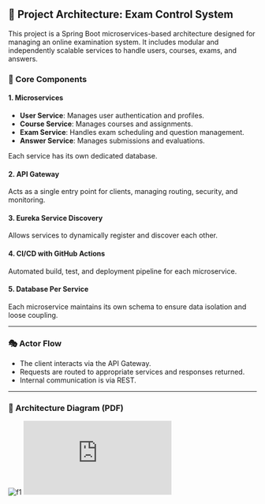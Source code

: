 ## 📘 Project Architecture: Exam Control System

This project is a Spring Boot microservices-based architecture designed for managing an online examination system. It includes modular and independently scalable services to handle users, courses, exams, and answers.

### 🧩 Core Components

#### 1. Microservices
- **User Service**: Manages user authentication and profiles.
- **Course Service**: Manages courses and assignments.
- **Exam Service**: Handles exam scheduling and question management.
- **Answer Service**: Manages submissions and evaluations.

Each service has its own dedicated database.

#### 2. API Gateway
Acts as a single entry point for clients, managing routing, security, and monitoring.

#### 3. Eureka Service Discovery
Allows services to dynamically register and discover each other.

#### 4. CI/CD with GitHub Actions
Automated build, test, and deployment pipeline for each microservice.

#### 5. Database Per Service
Each microservice maintains its own schema to ensure data isolation and loose coupling.

---

### 🎭 Actor Flow
- The client interacts via the API Gateway.
- Requests are routed to appropriate services and responses returned.
- Internal communication is via REST.

---

### 📄 Architecture Diagram (PDF)
![f1](https://github.com/Swapnilpatel97/ExamControl/blob/Master/Docs/pa.png)
![📂 Download Architecture PDF](https://github.com/Swapnilpatel97/ExamControl/blob/Master/Docs/Project%20architecture.pdf)
